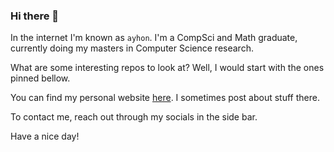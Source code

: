 ### Hi there 👋
In the internet I'm known as `ayhon`. I'm a CompSci and Math graduate, currently doing my masters in Computer Science research.

What are some interesting repos to look at? Well, I would start with the ones pinned bellow.

You can find my personal website [here](https://f.leal.sh). I sometimes post about stuff there. 

To contact me, reach out through my socials in the side bar.

Have a nice day!
